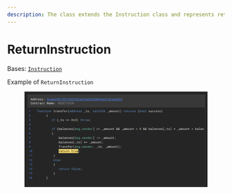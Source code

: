 ```yaml
---
description: The class extends the Instruction class and represents return instruction.
---
```


# ReturnInstruction

Bases: [`Instruction`](./)

Example of `ReturnInstruction`

<figure><img src="../../.gitbook/assets/image (3).png" alt=""><figcaption></figcaption></figure>

